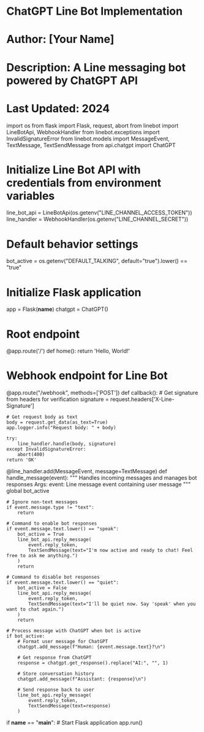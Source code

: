 # ChatGPT Line Bot Implementation
# Author: [Your Name]
# Description: A Line messaging bot powered by ChatGPT API
# Last Updated: 2024

import os
from flask import Flask, request, abort
from linebot import LineBotApi, WebhookHandler
from linebot.exceptions import InvalidSignatureError
from linebot.models import MessageEvent, TextMessage, TextSendMessage
from api.chatgpt import ChatGPT

# Initialize Line Bot API with credentials from environment variables
line_bot_api = LineBotApi(os.getenv("LINE_CHANNEL_ACCESS_TOKEN"))
line_handler = WebhookHandler(os.getenv("LINE_CHANNEL_SECRET"))

# Default behavior settings
bot_active = os.getenv("DEFAULT_TALKING", default="true").lower() == "true"

# Initialize Flask application
app = Flask(__name__)
chatgpt = ChatGPT()

# Root endpoint
@app.route('/')
def home():
    return 'Hello, World!'

# Webhook endpoint for Line Bot
@app.route("/webhook", methods=['POST'])
def callback():
    # Get signature from headers for verification
    signature = request.headers['X-Line-Signature']
    
    # Get request body as text
    body = request.get_data(as_text=True)
    app.logger.info("Request body: " + body)
    
    try:
        line_handler.handle(body, signature)
    except InvalidSignatureError:
        abort(400)
    return 'OK'

@line_handler.add(MessageEvent, message=TextMessage)
def handle_message(event):
    """
    Handles incoming messages and manages bot responses
    Args:
        event: Line message event containing user message
    """
    global bot_active
    
    # Ignore non-text messages
    if event.message.type != "text":
        return

    # Command to enable bot responses
    if event.message.text.lower() == "speak":
        bot_active = True
        line_bot_api.reply_message(
            event.reply_token,
            TextSendMessage(text="I'm now active and ready to chat! Feel free to ask me anything.")
        )
        return

    # Command to disable bot responses
    if event.message.text.lower() == "quiet":
        bot_active = False
        line_bot_api.reply_message(
            event.reply_token,
            TextSendMessage(text="I'll be quiet now. Say 'speak' when you want to chat again.")
        )
        return

    # Process message with ChatGPT when bot is active
    if bot_active:
        # Format user message for ChatGPT
        chatgpt.add_message(f"Human: {event.message.text}?\n")
        
        # Get response from ChatGPT
        response = chatgpt.get_response().replace("AI:", "", 1)
        
        # Store conversation history
        chatgpt.add_message(f"Assistant: {response}\n")
        
        # Send response back to user
        line_bot_api.reply_message(
            event.reply_token,
            TextSendMessage(text=response)
        )

if __name__ == "__main__":
    # Start Flask application
    app.run()
